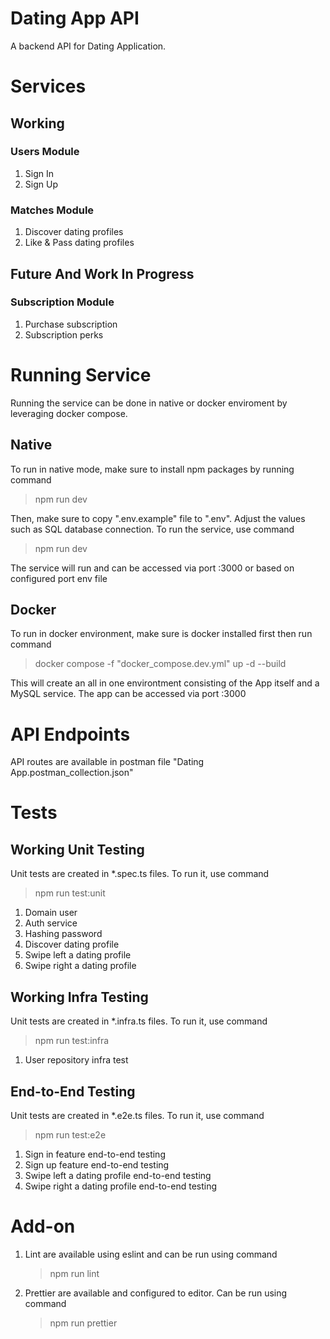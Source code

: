 # Dating App API

A backend API for Dating Application.

# Services

## Working

### Users Module

1. Sign In
2. Sign Up

### Matches Module

1. Discover dating profiles
2. Like & Pass dating profiles

## Future And Work In Progress

### Subscription Module

1. Purchase subscription
2. Subscription perks

# Running Service

Running the service can be done in native or docker enviroment by leveraging docker compose.

## Native

To run in native mode, make sure to install npm packages by running command

> npm run dev

Then, make sure to copy ".env.example" file to ".env". Adjust the values such as SQL database connection. To run the service, use command

> npm run dev

The service will run and can be accessed via port :3000 or based on configured port env file

## Docker

To run in docker environment, make sure is docker installed first then run command

> docker compose -f "docker_compose.dev.yml" up -d --build

This will create an all in one environtment consisting of the App itself and a MySQL service. The app can be accessed via port :3000

# API Endpoints

API routes are available in postman file "Dating App.postman_collection.json"

# Tests

## Working Unit Testing

Unit tests are created in \*.spec.ts files. To run it, use command

> npm run test:unit

1. Domain user
2. Auth service
3. Hashing password
4. Discover dating profile
5. Swipe left a dating profile
6. Swipe right a dating profile

## Working Infra Testing

Unit tests are created in \*.infra.ts files. To run it, use command

> npm run test:infra

1. User repository infra test

## End-to-End Testing

Unit tests are created in \*.e2e.ts files. To run it, use command

> npm run test:e2e

1. Sign in feature end-to-end testing
2. Sign up feature end-to-end testing
3. Swipe left a dating profile end-to-end testing
4. Swipe right a dating profile end-to-end testing

# Add-on

1. Lint are available using eslint and can be run using command
   > npm run lint
2. Prettier are available and configured to editor. Can be run using command
   > npm run prettier
